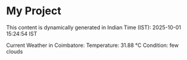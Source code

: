 # My Project

This content is dynamically generated in Indian Time (IST): 2025-10-01 15:24:54 IST


Current Weather in Coimbatore:
Temperature: 31.88 °C
Condition: few clouds
